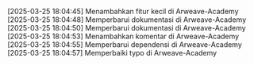 [2025-03-25 18:04:45] Menambahkan fitur kecil di Arweave-Academy
[2025-03-25 18:04:48] Memperbarui dokumentasi di Arweave-Academy
[2025-03-25 18:04:50] Memperbarui dokumentasi di Arweave-Academy
[2025-03-25 18:04:53] Menambahkan komentar di Arweave-Academy
[2025-03-25 18:04:55] Memperbarui dependensi di Arweave-Academy
[2025-03-25 18:04:57] Memperbaiki typo di Arweave-Academy
